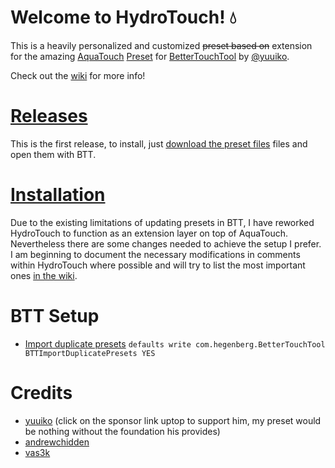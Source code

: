 # Welcome to HydroTouch! 💧

This is a heavily personalized and customized ~~preset based on~~
extension for the amazing [AquaTouch](https://community.folivora.ai/c/setup-preset-sharing/aquatouch) [Preset]() for [BetterTouchTool](https://folivora.ai) by [@yuuiko](https://github.com/yuuiko).

Check out the [wiki](https://github.com/dnnsmnstrr/dotfiles/wiki) for more info!

# [Releases](https://github.com/dnnsmnstrr/dotfiles/releases)

This is the first release, to install, just [download the preset files](https://github.com/dnnsmnstrr/dotfiles/releases/tag/v0.1) files and open them with BTT.

# [Installation](https://github.com/dnnsmnstrr/dotfiles/wiki/Installation)

Due to the existing limitations of updating presets in BTT, I have reworked HydroTouch to function as an extension layer on top of AquaTouch. Nevertheless there are some changes needed to achieve the setup I prefer. I am beginning to document the necessary modifications in comments within HydroTouch where possible and will try to list the most important ones [in the wiki](https://github.com/dnnsmnstrr/dotfiles/wiki).

# BTT Setup

- [Import duplicate presets](https://community.folivora.ai/t/cant-import-a-preset-without-replacing/10455/4)
  `defaults write com.hegenberg.BetterTouchTool BTTImportDuplicatePresets YES`

# Credits

- [yuuiko](https://community.folivora.ai/t/v3-5-0-aquatouch-supports-40-apps-and-websites-and-the-native-touchbar/1704) (click on the sponsor link uptop to support him, my preset would be nothing without the foundation his provides)
- [andrewchidden](https://community.folivora.ai/t/a-standard-set-of-responsive-energy-efficient-widgets-volume-brightness-calendar-timer-world-clock-git/3083)
- [vas3k](https://github.com/vas3k/btt-touchbar-presets)
